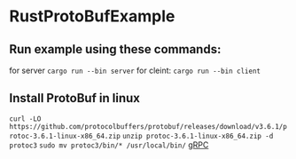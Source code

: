 # RustProtoBufExample
## Run example using these commands: 
for server ```cargo run --bin server``` 
for cleint: ```cargo run --bin client```

## Install ProtoBuf in linux 
```curl -LO https://github.com/protocolbuffers/protobuf/releases/download/v3.6.1/protoc-3.6.1-linux-x86_64.zip```
```unzip protoc-3.6.1-linux-x86_64.zip -d protoc3```
```sudo mv protoc3/bin/* /usr/local/bin/```
[gRPC](https://grpc.io/docs/guides/)
